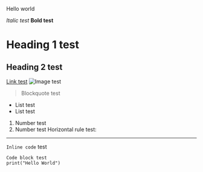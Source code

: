 Hello world

*Italic test*
**Bold test**
# Heading 1 test
## Heading 2 test
[Link test](http://apple.com)
![Image test](https://imgur.com/0dqdq3m.gif)
> Blockquote test
* List test
* List test
1. Number test
2. Number test
Horizontal rule test:
---

`Inline code` test
```
Code block test
print("Hello World")
```
